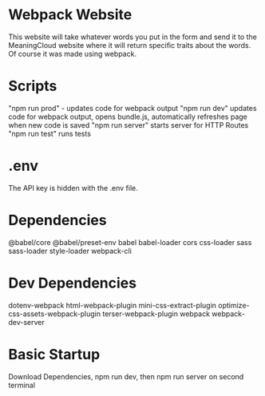 # Webpack Website
This website will take whatever words you put in the form and send it to the MeaningCloud website where it will return specific traits about the words. Of course it was made using webpack.

# Scripts
"npm run prod" - updates code for webpack output
"npm run dev" updates code for webpack output, opens bundle.js, automatically refreshes page when new code is saved
"npm run server" starts server for HTTP Routes
"npm run test" runs tests

# .env
The API key is hidden with the .env file.

# Dependencies
@babel/core
@babel/preset-env
babel
babel-loader
cors
css-loader
sass
sass-loader
style-loader
webpack-cli

# Dev Dependencies
dotenv-webpack
html-webpack-plugin
mini-css-extract-plugin
optimize-css-assets-webpack-plugin
terser-webpack-plugin
webpack
webpack-dev-server

# Basic Startup
Download Dependencies, npm run dev, then npm run server on second terminal